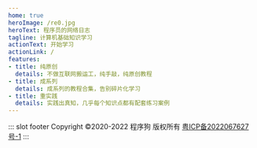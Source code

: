 ```yaml
---
home: true
heroImage: /re0.jpg
heroText: 程序员的网络日志
tagline: 计算机基础知识学习
actionText: 开始学习
actionLink: /
features:
- title: 纯原创
  details: 不做互联网搬运工，纯手敲，纯原创教程
- title: 成系列
  details: 成系列的教程合集，告别碎片化学习
- title: 重实践
  details: 实践出真知，几乎每个知识点都有配套练习案例
---
```

::: slot footer
Copyright ©2020-2022 程序狗 版权所有 [粤ICP备2022067627号-1](https://beian.miit.gov.cn/)
:::